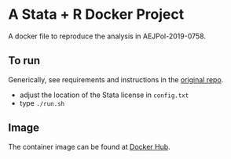# A Stata + R Docker Project

A docker file to reproduce the analysis in AEJPol-2019-0758. 

## To run

Generically, see requirements and instructions in the [original repo](https://github.com/AEADataEditor/docker-stata-R-example).

- adjust the location of the Stata license in `config.txt`
- type `./run.sh`

## Image 

The container image can be found at [Docker Hub](https://hub.docker.com/u/aeadataeditor/aearep-2881).
